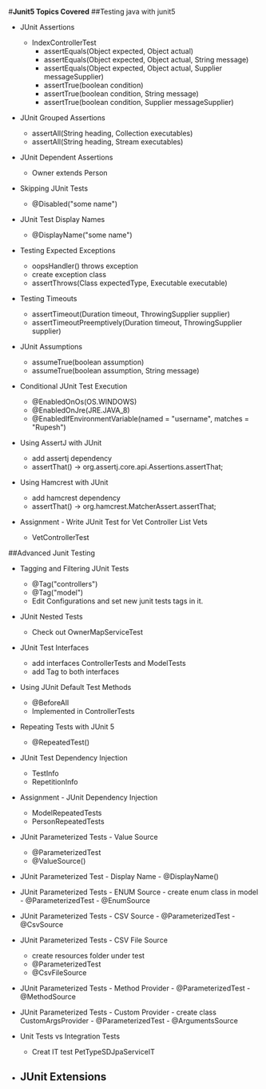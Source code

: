 #**Junit5 Topics Covered**
 ##Testing java with junit5
- JUnit Assertions  
   - IndexControllerTest 
     - assertEquals​(Object expected, Object actual)
     - assertEquals​(Object expected, Object actual, String message)
     - assertEquals​(Object expected, Object actual, Supplier<String> messageSupplier)
     - assertTrue​(boolean condition)
     - assertTrue​(boolean condition, String message)
     - assertTrue​(boolean condition, Supplier<String> messageSupplier)
  
- JUnit Grouped Assertions
    - assertAll​(String heading, Collection<Executable> executables)
    - assertAll​(String heading, Stream<Executable> executables)
  
- JUnit Dependent Assertions
     - Owner extends Person 
  
- Skipping JUnit Tests
  - @Disabled("some name")
  
- JUnit Test Display Names
   - @DisplayName("some name")
   
- Testing Expected Exceptions
    - oopsHandler() throws exception
    - create exception class
    - assertThrows​(Class<T> expectedType, Executable executable)
  
- Testing Timeouts
    - assertTimeout​(Duration timeout, ThrowingSupplier<T> supplier)
    - assertTimeoutPreemptively​(Duration timeout, ThrowingSupplier<T> supplier)
   
- JUnit Assumptions
  - assumeTrue​(boolean assumption)
  - assumeTrue​(boolean assumption, String message)
    
- Conditional JUnit Test Execution
    - @EnabledOnOs(OS.WINDOWS)
    - @EnabledOnJre(JRE.JAVA_8)
    - @EnabledIfEnvironmentVariable(named = "username", matches = "Rupesh")
   
- Using AssertJ with JUnit
   - add assertj dependency
   - assertThat() -> org.assertj.core.api.Assertions.assertThat;
  
- Using Hamcrest with JUnit
   - add hamcrest dependency
   - assertThat() -> org.hamcrest.MatcherAssert.assertThat;
  
- Assignment - Write JUnit Test for Vet Controller List Vets 
   -  VetControllerTest 

##Advanced Junit Testing
- Tagging and Filtering JUnit Tests
   - @Tag("controllers")
   - @Tag("model")
   - Edit Configurations and set new junit tests tags in it.
  
- JUnit Nested Tests
    - Check out OwnerMapServiceTest 
  
- JUnit Test Interfaces
   - add interfaces ControllerTests and ModelTests 
   - add Tag to both interfaces
   
- Using JUnit Default Test Methods 
    - @BeforeAll
    - Implemented in ControllerTests
  
- Repeating Tests with JUnit 5
    - @RepeatedTest()
   
- JUnit Test Dependency Injection
   - TestInfo
   - RepetitionInfo
  
- Assignment - JUnit Dependency Injection
     - ModelRepeatedTests
     - PersonRepeatedTests
     
- JUnit Parameterized Tests - Value Source
     - @ParameterizedTest
     - @ValueSource()
  
- JUnit Parameterized Test - Display Name
      -  @DisplayName()

- JUnit Parameterized Tests - ENUM Source
      - create enum class in model
      - @ParameterizedTest
      - @EnumSource

- JUnit Parameterized Tests - CSV Source
       - @ParameterizedTest
       - @CsvSource

- JUnit Parameterized Tests - CSV File Source
     - create resources folder under test
     - @ParameterizedTest
     - @CsvFileSource
  
- JUnit Parameterized Tests - Method Provider
      - @ParameterizedTest
      - @MethodSource

- JUnit Parameterized Tests - Custom Provider
      - create class CustomArgsProvider
      - @ParameterizedTest
      - @ArgumentsSource

- Unit Tests vs Integration Tests 
     - Creat IT test PetTypeSDJpaServiceIT
  
- JUnit Extensions
    - 